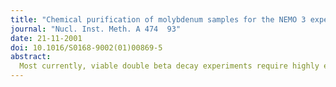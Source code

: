 ```yaml
---
title: "Chemical purification of molybdenum samples for the NEMO 3 experiment"
journal: "Nucl. Inst. Meth. A 474  93"
date: 21-11-2001
doi: 10.1016/S0168-9002(01)00869-5
abstract: 
  Most currently, viable double beta decay experiments require highly enriched isotopic sources. These sources must be extraordinarily free of radioactive contamination. The double beta decay experiment NEMO 3 will study $^{100}$Mo, for which physical and chemical purification techniques have been investigated. The success of the chemical purification process is discussed in the context of ultra-low background, high-purity germanium spectrometer measurements.
---
```

